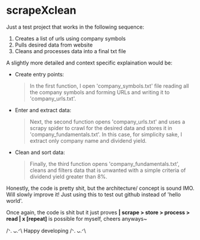 # scrapeXclean

Just a test project that works in the following sequence:
  1. Creates a list of urls using company symbols 
  2. Pulls desired data from website
  3. Cleans and processes data into a final txt file

A slightly more detailed and context specific explaination would be:
- Create entry points:
   > In the first function, I open 'company_symbols.txt' file reading all the company symbols and forming URLs and writing it to 'company_urls.txt'.
- Enter and extract data:
	>Next, the second function opens 'company_urls.txt' and uses a scrapy spider to crawl for the desired data and stores it in 'company_fundamentals.txt'. In this case, for simplicity sake, I extract only company name and dividend yield. 
- Clean and sort data:
	>Finally, the third function opens 'company_fundamentals.txt', cleans and filters data that is unwanted with a simple criteria of dividend yield greater than 8%.  
	
Honestly, the code is pretty shit, but the architecture/ concept is sound IMO. Will slowly improve it! Just using this to test out github instead of 'hello world'.

Once again, the code is shit but it just proves <b>| scrape > store > process > read | x [repeat]</b> is possible for myself, cheers anyways~

/ᐠ. ᴗ.ᐟ\ Happy developing /ᐠ. ᴗ.ᐟ\
